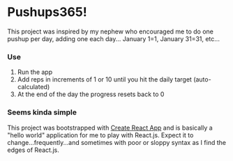 # Pushups365!

This project was inspired by my nephew who encouraged me to do one pushup per day, adding one each day...  January 1=1, January 31=31, etc...

### Use
1. Run the app
2. Add reps in increments of 1 or 10 until you hit the daily target (auto-calculated)
3. At the end of the day the progress resets back to 0

### Seems kinda simple

This project was bootstrapped with [Create React App](https://github.com/facebook/create-react-app) and is basically a "hello world" application for me to play with React.js.  Expect it to change...frequently...and sometimes with poor or sloppy syntax as I find the edges of React.js.

